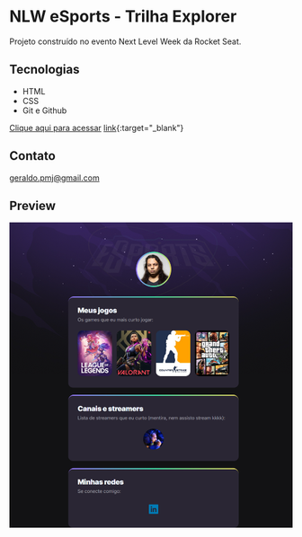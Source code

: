 # NLW eSports - Trilha Explorer

Projeto construído no evento Next Level Week da Rocket Seat.

## Tecnologias 

- HTML
- CSS
- Git e Github

[Clique aqui para acessar]([url](https://geraldopmj.github.io/nlw/))
[link](https://geraldopmj.github.io/nlw/){:target="_blank"}

## Contato

geraldo.pmj@gmail.com

## Preview

![preview](./github/preview.png)
